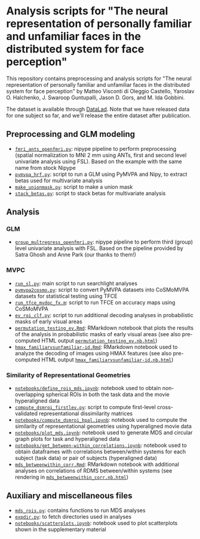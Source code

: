 # Analysis scripts for "The neural representation of personally familiar and unfamiliar faces in the distributed system for face perception"

This repository contains preprocessing and analysis scripts for "The neural representation of personally familiar and unfamiliar faces in the distributed system for face perception" by Matteo Visconti di Oleggio Castello, Yaroslav O. Halchenko, J. Swaroop
Guntupalli, Jason D. Gors, and M. Ida Gobbini.

The dataset is available through [DataLad](http://datasets.datalad.org/?dir=/labs/gobbini/famface/data). Note that we have released data for one subject so far, and we'll release the entire dataset after publication.

## Preprocessing and GLM modeling

- [`fmri_ants_openfmri.py`](fmri_ants_openfmri.py): nipype pipeline to
  perform preprocessing (spatial normalization to MNI 2 mm using ANTs,
first and second level univariate analysis using FSL). Based on the
example with the same name from stock Nipype
- [`pymvpa_hrf.py`](pyvmpa_hrf.py): script to run a GLM using PyMVPA and
  Nipy, to extract betas used for multivariate analysis
- [`make_unionmask.py`](make_unionmask.py): script to make a union mask
- [`stack_betas.py`](stack_betas.py): script to stack betas for
  multivariate analysis

## Analysis

### GLM

- [`group_multregress_openfmri.py`](group_multregress_openfmri.py):
  nipype pipeline to perform third (group) level univariate analysis
with FSL. Based on the pipeline provided by Satra Ghosh and Anne Park
(our thanks to them!)

### MVPC

- [`run_sl.py`](run_sl.py): main script to run searchlight analyses
- [`pymvpa2cosmo.py`](pymvpa2cosmo.py): script to convert PyMVPA
  datasets into CoSMoMVPA datasets for statistical testing using TFCE
- [`run_tfce_mvdoc_fx.m`](run_tfce_mvdoc_fx.m): script to run TFCE on
  accuracy maps using CoSMoMVPA
- [`ev_roi_clf.py`](ev_roi_clf.py): script to run additional decoding analyses in probabilistic masks of early visual areas
- [`permutation_testing_ev.Rmd`](permutation_testing_ev.Rmd): RMarkdown notebook that plots the results of the analysis in  probabilistic masks of early visual areas (see also pre-computed HTML output [`permutation_testing_ev.nb.html`](permutation_testing_ev.nb.html))
- [`hmax_familiarvsunfamiliar-id.Rmd`](hmax_familiarvsunfamiliar-id.Rmd): RMarkdown notebook used to analyze the decoding of images using HMAX features (see also pre-computed HTML output [`hmax_familiarvsunfamiliar-id.nb.html`](hmax_familiarvsunfamiliar-id.nb.html))

### Similarity of Representational Geometries

- [`notebooks/define_rois_mds.ipynb`](notebooks/define_rois_mds.ipynb):
  notebook used to obtain non-overlapping spherical ROIs in both the
task data and the movie hyperaligned data
- [`compute_dsmroi_firstlev.py`](compute_dsmroi_firstlev.py): script to
  compute first-level cross-validated representational dissimilarity matrices
- [`notebooks/compute_dsmroi_hpal.ipynb`](notebooks/compute_dsmroi_hpal.ipynb):
  notebook used to compute the similarity of representational geometries
using hyperaligned movie data
- [`notebooks/plot_mds.ipynb`](notebooks/plot_mds.ipynb):
  notebook used to generate MDS and circular graph plots for task and
hyperaligned data
- [`notebooks/get_between-within_correlations.ipynb`](notebooks/get_between-within_correlations.ipynb):
  notebook used to obtain dataframes with correlations between/within
systems for each subject (task data) or pair of subjects (hyperaligned
data)
- [`mds_betweenwithin_corr.Rmd`](mds_betweenwithin_corr.Rmd): RMarkdown
  notebook with additional analyses on correlations of RDMS
between/within systems (see rendering in
[`mds_betweenwithin_corr.nb.html`](mds_betweenwithin_corr.nb.html))


## Auxiliary and miscellaneous files

- [`mds_rois.py`](mds_rois.py): contains functions to run MDS analyses
- [`expdir.py`](expdir.py): to fetch directories used in analyses
- [`notebooks/scatterplots.ipynb`](notebooks/scatterplots.ipynb): notebook used to plot scatterplots shown in the supplementary material

